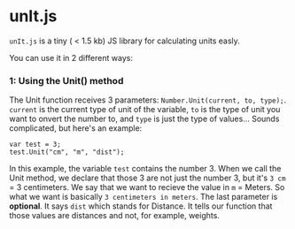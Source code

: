 # unIt.js


`unIt.js` is a tiny ( < 1.5 kb) JS library for calculating units easly.

You can use it in 2 different ways:


### 1: Using the Unit() method

The Unit function receives 3 parameters: `Number.Unit(current, to, type);`. `current` is the current type of unit of the variable, `to` is the type of unit you want to onvert the number to, and `type` is just the type of values... 
Sounds complicated, but here's an example:
```
var test = 3;
test.Unit("cm", "m", "dist");
```

In this example, the variable `test` contains the number 3. When we call the Unit method, we declare that those 3 are not just the number 3, but it's `3 cm` = 3 centimeters.
We say that we want to recieve the value in `m` = Meters. So what we want is basically `3 centimeters in meters`.
The last parameter is **optional**. It says `dist` which stands for Distance. It tells our function that those values are distances and not, for example, weights.